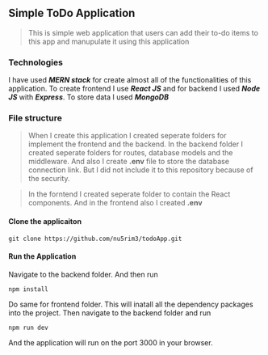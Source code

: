 ## Simple ToDo Application
> This is simple web application that users can add their to-do items to this app and manupulate it using this application
### Technologies
I have used ***MERN stack*** for create almost all of the functionalities of this application.
To create frontend I use ***React JS*** and for backend I used ***Node JS*** with ***Express***.
To store data I used ***MongoDB***
### File structure 
> When I create this application I created seperate folders for implement the frontend and the backend.
> In the backend folder I created seperate folders for routes, database models and the middleware. And also I create **.env**
> file to store the database connection link. But I did not include it to this repository because of the security.

> In the forntend I created seperate folder to contain the React components. And in the frontend also I created **.env**

#### Clone the applicaiton
```
git clone https://github.com/nu5rim3/todoApp.git
```
#### Run the Application
Navigate to the backend folder. And then run
```
npm install
```
Do same for frontend folder. This will inatall all the dependency packages into the project.
Then navigate to the backend folder and run
```
npm run dev
```
And the application will run on the port 3000 in your browser.
